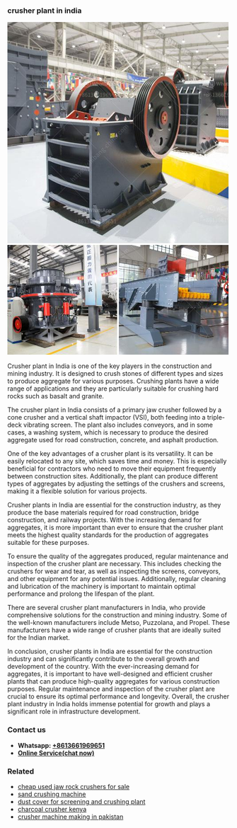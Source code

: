 <h3>crusher plant in india</h3><img src='1702953136.jpg' alt=''><p>Crusher plant in India is one of the key players in the construction and mining industry. It is designed to crush stones of different types and sizes to produce aggregate for various purposes. Crushing plants have a wide range of applications and they are particularly suitable for crushing hard rocks such as basalt and granite.</p><p>The crusher plant in India consists of a primary jaw crusher followed by a cone crusher and a vertical shaft impactor (VSI), both feeding into a triple-deck vibrating screen. The plant also includes conveyors, and in some cases, a washing system, which is necessary to produce the desired aggregate used for road construction, concrete, and asphalt production.</p><p>One of the key advantages of a crusher plant is its versatility. It can be easily relocated to any site, which saves time and money. This is especially beneficial for contractors who need to move their equipment frequently between construction sites. Additionally, the plant can produce different types of aggregates by adjusting the settings of the crushers and screens, making it a flexible solution for various projects.</p><p>Crusher plants in India are essential for the construction industry, as they produce the base materials required for road construction, bridge construction, and railway projects. With the increasing demand for aggregates, it is more important than ever to ensure that the crusher plant meets the highest quality standards for the production of aggregates suitable for these purposes.</p><p>To ensure the quality of the aggregates produced, regular maintenance and inspection of the crusher plant are necessary. This includes checking the crushers for wear and tear, as well as inspecting the screens, conveyors, and other equipment for any potential issues. Additionally, regular cleaning and lubrication of the machinery is important to maintain optimal performance and prolong the lifespan of the plant.</p><p>There are several crusher plant manufacturers in India, who provide comprehensive solutions for the construction and mining industry. Some of the well-known manufacturers include Metso, Puzzolana, and Propel. These manufacturers have a wide range of crusher plants that are ideally suited for the Indian market.</p><p>In conclusion, crusher plants in India are essential for the construction industry and can significantly contribute to the overall growth and development of the country. With the ever-increasing demand for aggregates, it is important to have well-designed and efficient crusher plants that can produce high-quality aggregates for various construction purposes. Regular maintenance and inspection of the crusher plant are crucial to ensure its optimal performance and longevity. Overall, the crusher plant industry in India holds immense potential for growth and plays a significant role in infrastructure development.</p><h3>Contact us</h3><ul><li><strong>Whatsapp:&nbsp;<a href="https://wa.me/8613661969651">+8613661969651</a></strong></li><li><a href="https://swt.shibang-china.com/?git&amp;zhl&amp;crusher plant in india"><strong>Online Service(chat now)</strong></a></li></ul><h3>Related</h3><ul><li><a href='cheap used jaw rock crushers for sale.md'>cheap used jaw rock crushers for sale</a></li><li><a href='sand crushing machine.md'>sand crushing machine</a></li><li><a href='dust cover for screening and crushing plant.md'>dust cover for screening and crushing plant</a></li><li><a href='charcoal crusher kenya.md'>charcoal crusher kenya</a></li><li><a href='crusher machine making in pakistan.md'>crusher machine making in pakistan</a></li></ul>